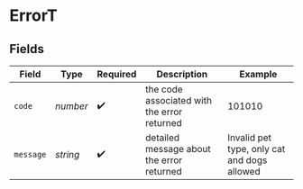 # ErrorT


## Fields

| Field                                       | Type                                        | Required                                    | Description                                 | Example                                     |
| ------------------------------------------- | ------------------------------------------- | ------------------------------------------- | ------------------------------------------- | ------------------------------------------- |
| `code`                                      | *number*                                    | :heavy_check_mark:                          | the code associated with the error returned | 101010                                      |
| `message`                                   | *string*                                    | :heavy_check_mark:                          | detailed message about the error returned   | Invalid pet type, only cat and dogs allowed |